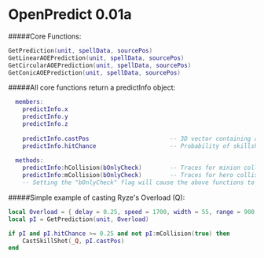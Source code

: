 OpenPredict 0.01a
===========

#####Core Functions:
  ```lua
  GetPrediction(unit, spellData, sourcePos)
  GetLinearAOEPrediction(unit, spellData, sourcePos)
  GetCircularAOEPrediction(unit, spellData, sourcePos)
  GetConicAOEPrediction(unit, spellData, sourcePos)
  ```

#####All core functions return a predictInfo object:

```lua
  members:
    predictInfo.x
    predictInfo.y
    predictInfo.z
    
    predictInfo.castPos                       -- 3D vector containing above values.
    predictInfo.hitChance                     -- Probability of skillshot hitting target (0.0f - 1.0f)
  
  methods:
    predictInfo:hCollision(bOnlyCheck)        -- Traces for minion collision through a linear trajectory and returns table. 
    predictInfo:mCollision(bOnlyCheck)        -- Traces for hero collision through a linear trajectory and returns table. 
    -- Setting the "bOnlyCheck" flag will cause the above functions to return a boolean value.
```

#####Simple example of casting Ryze's Overload (Q):

```lua
local Overload = { delay = 0.25, speed = 1700, width = 55, range = 900 }
local pI = GetPrediction(unit, Overload)

if pI and pI.hitChance >= 0.25 and not pI:mCollision(true) then
	CastSkillShot(_Q, pI.castPos)
end
```
